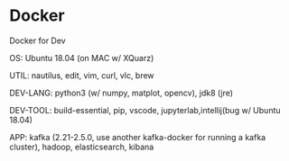 # Docker
Docker for Dev

OS: Ubuntu 18.04 (on MAC w/ XQuarz)

UTIL: nautilus, edit, vim, curl, vlc, brew

DEV-LANG: python3 (w/ numpy, matplot, opencv), jdk8 (jre)

DEV-TOOL: build-essential, pip, vscode, jupyterlab,intellij(bug w/ Ubuntu 18.04)

APP: kafka (2.21-2.5.0, use another kafka-docker for running a kafka cluster), hadoop, elasticsearch, kibana
         
